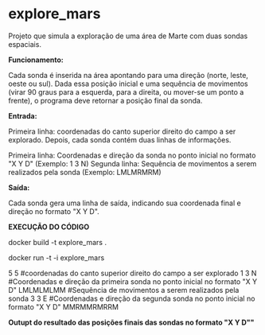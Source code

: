 # explore_mars

Projeto que simula a exploração de uma área de Marte com duas sondas espaciais.

**Funcionamento:**

Cada sonda é inserida na área apontando para uma direção (norte, leste, oeste ou sul). Dada essa posição inicial e uma sequência de movimentos (virar 90 graus para a esquerda, para a direita, ou mover-se um ponto a frente), o programa deve retornar a posição final da sonda.

**Entrada:**

Primeira linha: coordenadas do canto superior direito do campo a ser explorado.
Depois, cada sonda contém duas linhas de informações.

Primeira linha: Coordenadas e direção da sonda no ponto inicial no formato "X Y D" (Exemplo: 1 3 N)
Segunda linha: Sequência de movimentos a serem realizados pela sonda (Exemplo: LMLMRMRM)

**Saída:**

Cada sonda gera uma linha de saída, indicando sua coordenada final e direção no formato "X Y D".

**EXECUÇÃO DO CÓDIGO**

docker build -t explore_mars .

docker run -t -i explore_mars

5 5 #coordenadas do canto superior direito do campo a ser explorado
1 3 N #Coordenadas e direção da primeira sonda no ponto inicial no formato "X Y D"
LMLMLMLMM #Sequência de movimentos a serem realizados pela sonda
3 3 E #Coordenadas e direção da segunda sonda no ponto inicial no formato "X Y D"
MMRMMRMRRM

**Outupt do resultado das posições finais das sondas no formato "X Y D""**


